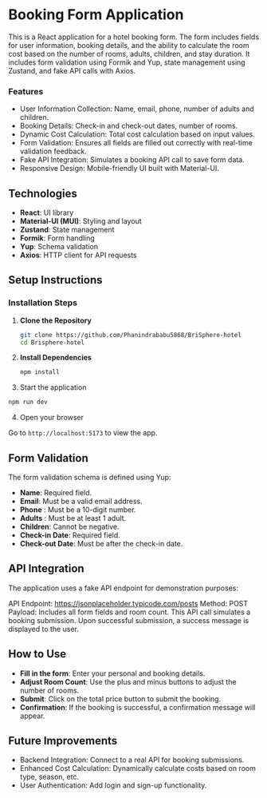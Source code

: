 # Booking Form Application

This is a React application for a hotel booking form. The form includes fields for user information, booking details, and the ability to calculate the room cost based on the number of rooms, adults, children, and stay duration. It includes form validation using Formik and Yup, state management using Zustand, and fake API calls with Axios.

### Features

- User Information Collection: Name, email, phone, number of adults and children.
- Booking Details: Check-in and check-out dates, number of rooms.
- Dynamic Cost Calculation: Total cost calculation based on input values.
- Form Validation: Ensures all fields are filled out correctly with real-time validation feedback.
- Fake API Integration: Simulates a booking API call to save form data.
- Responsive Design: Mobile-friendly UI built with Material-UI.


## Technologies

- **React**: UI library
- **Material-UI (MUI)**: Styling and layout
- **Zustand**: State management
- **Formik**: Form handling
- **Yup**: Schema validation
- **Axios**: HTTP client for API requests

## Setup Instructions


### Installation Steps

1. **Clone the Repository**
   ```bash
   git clone https://github.com/Phanindrababu5868/BriSphere-hotel
   cd Brisphere-hotel
   ```
2. **Install Dependencies**
   ```bash
   npm install
   ```

3. Start the application
  ```bash
  npm run dev
  ```
4. Open your browser

Go to `http://localhost:5173` to view the app.

## Form Validation
The form validation schema is defined using Yup:

- **Name**: Required field.
- **Email**: Must be a valid email address.
- **Phone** : Must be a 10-digit number.
- **Adults** : Must be at least 1 adult.
- **Children**: Cannot be negative.
- **Check-in Date**: Required field.
- **Check-out Date**: Must be after the check-in date.

## API Integration
The application uses a fake API endpoint for demonstration purposes:

API Endpoint: https://jsonplaceholder.typicode.com/posts
Method: POST
Payload: Includes all form fields and room count.
This API call simulates a booking submission. Upon successful submission, a success message is displayed to the user.

## How to Use

 - **Fill in the form**: Enter your personal and booking details.
 - **Adjust Room Count**: Use the plus and minus buttons to adjust the number of rooms.
 - **Submit**: Click on the total price button to submit the booking.
 - **Confirmation**: If the booking is successful, a confirmation message will appear.


## Future Improvements
- Backend Integration: Connect to a real API for booking submissions.
- Enhanced Cost Calculation: Dynamically calculate costs based on room type, season, etc.
- User Authentication: Add login and sign-up functionality. 
